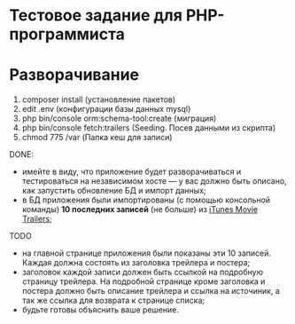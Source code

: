 Тестовое задание для PHP-программиста
=====================================
# Разворачивание
1. composer install (установление пакетов)
2. edit .env (конфигурации базы данных mysql)
3. php bin/console orm:schema-tool:create (миграция)
4. php bin/console fetch:trailers (Seeding. Посев данными из скрипта)
5. chmod 775 /var (Папка кеш для записи)


DONE:
- имейте в виду, что приложение будет разворачиваться и тестироваться на независимом хосте — у вас должно быть описано, как запустить обновление БД и импорт данных;
- в БД приложения были импортированы (с помощью консольной команды) **10 последних записей** (не больше) из [iTunes Movie Trailers](https://trailers.apple.com);

TODO
- на главной странице приложения были показаны эти 10 записей. Каждая должна состоять из заголовка трейлера и постера;
- заголовок каждой записи должен быть ссылкой на подробную страницу трейлера. На подробной странице кроме заголовка и постера должно быть описание трейлера и ссылка на источиник, а так же ссылка для возврата к странице списка;
- будьте готовы объяснить ваше решение.
